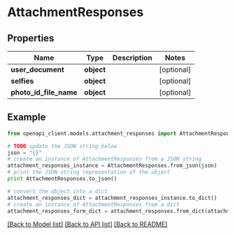 # AttachmentResponses


## Properties
Name | Type | Description | Notes
------------ | ------------- | ------------- | -------------
**user_document** | **object** |  | [optional] 
**selfies** | **object** |  | [optional] 
**photo_id_file_name** | **object** |  | [optional] 

## Example

```python
from openapi_client.models.attachment_responses import AttachmentResponses

# TODO update the JSON string below
json = "{}"
# create an instance of AttachmentResponses from a JSON string
attachment_responses_instance = AttachmentResponses.from_json(json)
# print the JSON string representation of the object
print AttachmentResponses.to_json()

# convert the object into a dict
attachment_responses_dict = attachment_responses_instance.to_dict()
# create an instance of AttachmentResponses from a dict
attachment_responses_form_dict = attachment_responses.from_dict(attachment_responses_dict)
```
[[Back to Model list]](../README.md#documentation-for-models) [[Back to API list]](../README.md#documentation-for-api-endpoints) [[Back to README]](../README.md)


